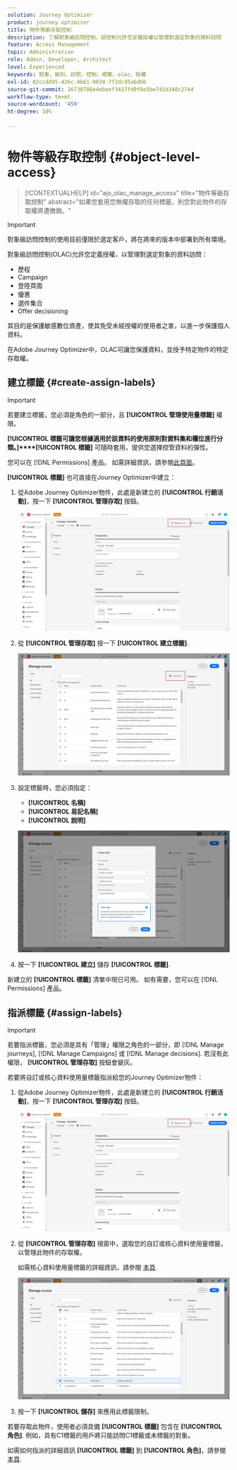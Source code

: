 ```yaml
---
solution: Journey Optimizer
product: journey optimizer
title: 物件等級存取控制
description: 了解對象級訪問控制，該控制允許您定義授權以管理對選定對象的資料訪問
feature: Access Management
topic: Administration
role: Admin, Developer, Architect
level: Experienced
keywords: 對象，級別，訪問，控制，標籤，olac，授權
exl-id: 02ccdd95-426c-4b61-9834-7f2dcd5abdbb
source-git-commit: 16738786e4ebeef3417fd0f6e5be741b348c2744
workflow-type: tm+mt
source-wordcount: '459'
ht-degree: 10%

---
```


# 物件等級存取控制 {#object-level-access}

>[!CONTEXTUALHELP]
>id="ajo_olac_manage_access"
>title="物件等級存取控制"
>abstract="如果您套用您無權存取的任何標籤，則您對此物件的存取權將遭撤銷。"

>[!IMPORTANT]
>
>對象級訪問控制的使用目前僅限於選定客戶，將在將來的版本中部署到所有環境。

對象級訪問控制(OLAC)允許您定義授權，以管理對選定對象的資料訪問：

* 歷程
* Campaign
* 登陸頁面
* 優惠
* 選件集合
* Offer decisioning

其目的是保護敏感數位資產，使其免受未經授權的使用者之害，以進一步保護個人資料。

在Adobe Journey Optimizer中，OLAC可讓您保護資料，並授予特定物件的特定存取權。

## 建立標籤 {#create-assign-labels}

>[!IMPORTANT]
>
>若要建立標籤，您必須是角色的一部分，且 **[!UICONTROL 管理使用量標籤]** 權限。

**[!UICONTROL 標籤可讓您根據適用於該資料的使用原則對資料集和欄位進行分類。]****[!UICONTROL 標籤]** 可隨時套用，提供您選擇控管資料的彈性。

您可以在 [!DNL Permissions] 產品。 如需詳細資訊，請參閱[此頁面](https://experienceleague.adobe.com/docs/experience-platform/access-control/abac/permissions-ui/labels.html)。

**[!UICONTROL 標籤]** 也可直接在Journey Optimizer中建立：

1. 從Adobe Journey Optimizer物件，此處是新建立的 **[!UICONTROL 行銷活動]**，按一下 **[!UICONTROL 管理存取]** 按鈕。

   ![](assets/olac_1.png)

1. 從 **[!UICONTROL 管理存取]** 按一下 **[!UICONTROL 建立標籤]**.

   ![](assets/olac_2.png)

1. 設定標籤時，您必須指定：
   * **[!UICONTROL 名稱]**
   * **[!UICONTROL 易記名稱]**
   * **[!UICONTROL 說明]**

   ![](assets/olac_3.png)

1. 按一下 **[!UICONTROL 建立]** 儲存 **[!UICONTROL 標籤]**.

新建立的 **[!UICONTROL 標籤]** 清單中現已可用。 如有需要，您可以在 [!DNL Permissions] 產品。

## 指派標籤 {#assign-labels}

>[!IMPORTANT]
>
>若要指派標籤，您必須是具有「管理」權限之角色的一部分，即 [!DNL Manage journeys], [!DNL Manage Campaigns] 或 [!DNL Manage decisions]. 若沒有此權限， **[!UICONTROL 管理存取]** 按鈕會變灰。

若要將自訂或核心資料使用量標籤指派給您的Journey Optimizer物件：

1. 從Adobe Journey Optimizer物件，此處是新建立的 **[!UICONTROL 行銷活動]**，按一下 **[!UICONTROL 管理存取]** 按鈕。

   ![](assets/olac_1.png)

1. 從 **[!UICONTROL 管理存取]** 視窗中，選取您的自訂或核心資料使用量標籤，以管理此物件的存取權。

   如需核心資料使用量標籤的詳細資訊，請參閱 [本頁](https://experienceleague.adobe.com/docs/experience-platform/data-governance/labels/reference.html).

   ![](assets/olac_4.png)

1. 按一下 **[!UICONTROL 儲存]** 來應用此標籤限制。

若要存取此物件，使用者必須具備 **[!UICONTROL 標籤]** 包含在 **[!UICONTROL 角色]**.
例如，具有C1標籤的用戶將只能訪問C1標籤或未標籤的對象。

如需如何指派的詳細資訊 **[!UICONTROL 標籤]** 到 **[!UICONTROL 角色]**，請參閱 [本頁](https://experienceleague.adobe.com/docs/experience-platform/access-control/abac/permissions-ui/permissions.html?lang=en#manage-labels-for-a-role).
